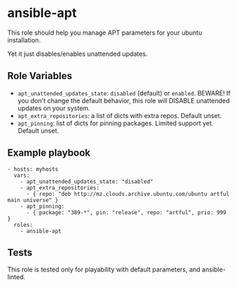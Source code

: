 # ansible-apt

This role should help you manage APT parameters for your ubuntu installation.

Yet it just disables/enables unattended updates.

## Role Variables

  - `apt_unattended_updates_state`: `disabled` (default) or `enabled`. BEWARE! If you don't change the default behavior, this role will DISABLE unattended updates on your system.
  - `apt_extra_repositories`: a list of dicts with extra repos. Default unset.
  - `apt_pinning`: list of dicts for pinning packages. Limited support yet. Default unset.

## Example playbook

```
- hosts: myhosts
  vars:
    - apt_unattended_updates_state: "disabled"
    - apt_extra_repositories:
      - { repo: "deb http://mz.clouds.archive.ubuntu.com/ubuntu artful main universe" }
    - apt_pinning:
      - { package: "389-*", pin: "release", repo: "artful", prio: 999 }
  roles:
    - ansible-apt
```

## Tests

This role is tested only for playability with default parameters, and ansible-linted.
